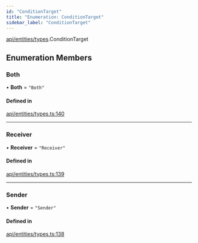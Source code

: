 ```yaml
---
id: "ConditionTarget"
title: "Enumeration: ConditionTarget"
sidebar_label: "ConditionTarget"
---
```


[api/entities/types](../../../../../modules/API/Entities/Types/Types.md).ConditionTarget

## Enumeration Members

### Both

• **Both** = ``"Both"``

#### Defined in

[api/entities/types.ts:140](https://github.com/PolymeshAssociation/polymesh-sdk/blob/5b946f904/src/api/entities/types.ts#L140)

___

### Receiver

• **Receiver** = ``"Receiver"``

#### Defined in

[api/entities/types.ts:139](https://github.com/PolymeshAssociation/polymesh-sdk/blob/5b946f904/src/api/entities/types.ts#L139)

___

### Sender

• **Sender** = ``"Sender"``

#### Defined in

[api/entities/types.ts:138](https://github.com/PolymeshAssociation/polymesh-sdk/blob/5b946f904/src/api/entities/types.ts#L138)
